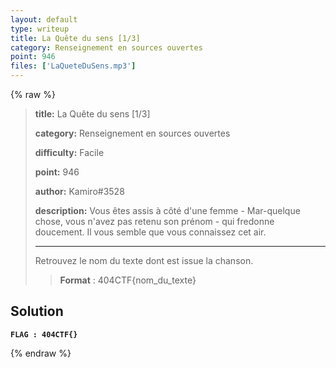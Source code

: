 ```yaml
---
layout: default
type: writeup
title: La Quête du sens [1/3]
category: Renseignement en sources ouvertes
point: 946
files: ['LaQueteDuSens.mp3']
---
```


{% raw %}
> **title:** La Quête du sens [1/3]
>
> **category:** Renseignement en sources ouvertes
>
> **difficulty:** Facile
>
> **point:** 946
>
> **author:** Kamiro#3528
>
> **description:**
> Vous êtes assis à côté d'une femme - Mar-quelque chose, vous n'avez pas retenu son prénom - qui fredonne doucement. Il vous semble que vous connaissez cet air.
> 
> ***
> 
> Retrouvez le nom du texte dont est issue la chanson.
> 
> > **Format** : 404CTF{nom_du_texte}

## Solution


**`FLAG : 404CTF{}`**

{% endraw %}